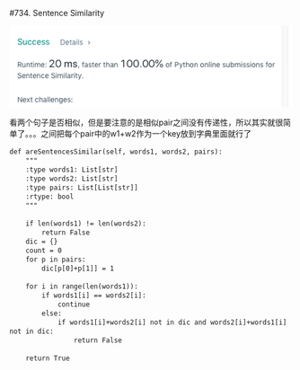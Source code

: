 #734. Sentence Similarity

![avatar](https://github.com/AlexQianYi/Leetcode2019Winter/blob/master/屏幕快照%202019-01-31%20上午11.34.38.png)


看两个句子是否相似，但是要注意的是相似pair之间没有传递性，所以其实就很简单了。。。之间把每个pair中的w1+w2作为一个key放到字典里面就行了

    def areSentencesSimilar(self, words1, words2, pairs):
        """
        :type words1: List[str]
        :type words2: List[str]
        :type pairs: List[List[str]]
        :rtype: bool
        """
        
        if len(words1) != len(words2):
            return False
        dic = {}
        count = 0
        for p in pairs:
            dic[p[0]+p[1]] = 1
        
        for i in range(len(words1)):
            if words1[i] == words2[i]:
                continue
            else:
                if words1[i]+words2[i] not in dic and words2[i]+words1[i] not in dic:
                    return False
                
        return True